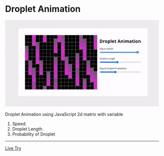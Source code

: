 # Droplet Animation
![GIF](files/intro.gif)

Droplet Animation using JavaScript 2d matrix
with variable
1. Speed.
2. Droplet Length.
3. Probability of Droplet
---

[Live Try](https://rahulsahofficial.github.io/drop-animation/)
